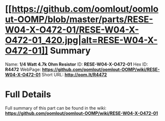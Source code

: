 
[[https://github.com/oomlout/oomlout-OOMP/blob/master/parts/RESE-W04-X-O472-01/RESE-W04-X-O472-01_420.jpg|alt=RESE-W04-X-O472-01]] 
Summary
=================

Name: __1/4 Watt 4.7k Ohm Resistor__
ID: __RESE-W04-X-O472-01__
Hex ID: __R4472__
WebPage: __https://github.com/oomlout/oomlout-OOMP/wiki/RESE-W04-X-O472-01__
Short URL: __http://oom.lt/R4472__

Full Details
==========================
Full summary of this part can be found in the wiki:   
__https://github.com/oomlout/oomlout-OOMP/wiki/RESE-W04-X-O472-01__   

